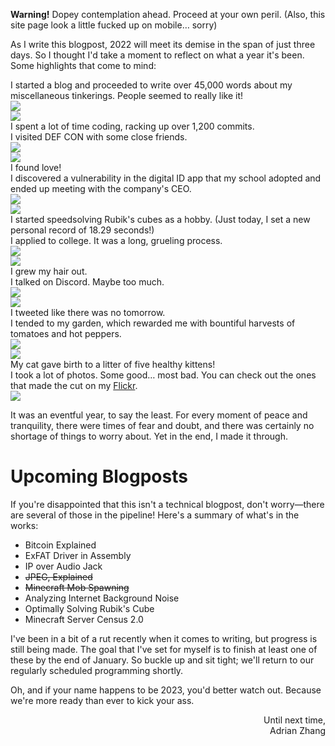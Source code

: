 <aside class="warning">

<b>Warning!</b> Dopey contemplation ahead. Proceed at your own peril. (Also, this site page look a little fucked up on mobile&hellip; sorry)

</aside>

As I write this blogpost, 2022 will meet its demise in the span of just three days. So I thought I'd take a moment to reflect on what a year it's been. Some highlights that come to mind:

<div class="highlights">
    <div class="left">
        <div><span>I started a blog and proceeded to write over 45,000 words about my miscellaneous tinkerings. People seemed to really like it!</span></div>
        <img src="blog.png">
    </div>
    <div class="right">
        <img src="commits.png">
        <div><span>I spent a lot of time coding, racking up over 1,200 commits.</span></div>
    </div>
    <div class="left">
        <div><span>I visited DEF CON with some close friends.</span></div>
        <img src="defcon.png">
    </div>
    <div class="right">
        <img src="love.png">
        <div><span>I found love!</span></div>
    </div>
    <div class="left">
        <div><span>I discovered a vulnerability in the digital ID app that my school adopted and ended up meeting with the company's CEO.</span></div>
        <img src="hacking.jpg">
    </div>
    <div class="right">
        <img src="cube.jpg">
        <div><span>I started speedsolving Rubik's cubes as a hobby. (Just today, I set a new personal record of 18.29 seconds!)</span></div>
    </div>
    <div class="left">
        <div><span>I applied to college. It was a long, grueling process.</span></div>
        <img src="evil-common-app.png">
    </div>
    <div class="right">
        <img src="hair.png">
        <div><span>I grew my hair out.</span></div>
    </div>
    <div class="left">
        <div><span>I talked on Discord. Maybe too much.</span></div>
        <img src="discord.png">
    </div>
    <div class="right">
        <img src="twitter.png">
        <div><span>I tweeted like there was no tomorrow.</span></div>
    </div>
    <div class="left">
        <div><span>I tended to my garden, which rewarded me with bountiful harvests of tomatoes and hot peppers.</span></div>
        <img src="tomato.png">
    </div>
    <div class="right">
        <img src="kittens.png">
        <div><span>My cat gave birth to a litter of five healthy kittens!</span></div>
    </div>
    <div class="left">
        <div><span>I took a lot of photos. Some good&hellip; most bad. You can check out the ones that made the cut on my <a href="https://www.flickr.com/people/192931620@N06/">Flickr</a>.</span></div>
        <img src="photos.png">
    </div>
</div>

It was an eventful year, to say the least. For every moment of peace and tranquility, there were times of fear and doubt, and there was certainly no shortage of things to worry about. Yet in the end, I made it through.

# Upcoming Blogposts

If you're disappointed that this isn't a technical blogpost, don't worry&mdash;there are several of those in the pipeline! Here's a summary of what's in the works:

- Bitcoin Explained
- ExFAT Driver in Assembly
- IP over Audio Jack
- ~~JPEG, Explained~~
- ~~Minecraft Mob Spawning~~
- Analyzing Internet Background Noise
- Optimally Solving Rubik's Cube
- Minecraft Server Census 2.0

I've been in a bit of a rut recently when it comes to writing, but progress is still being made. The goal that I've set for myself is to finish at least one of these by the end of January. So buckle up and sit tight; we'll return to our regularly scheduled programming shortly.

Oh, and if your name happens to be 2023, you'd better watch out. Because we're more ready than ever to kick your ass.

<p style="text-align: right">
Until next time,<br>
Adrian Zhang
</p>